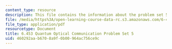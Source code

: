 ```yaml
---
content_type: resource
description: This file contains the information about the problem set 5.
file: /media/https%3A/open-learning-course-data-rc.s3.amazonaws.com/6-453-quantum-optical-communication-fall-2016/460292aab6708a9f0b00964ac756ce9c_MIT6_453F16_ps5.pdf
file_type: application/pdf
resourcetype: Document
title: 6.453 Quantum Optical Communication Problem Set 5
uid: 460292aa-b670-8a9f-0b00-964ac756ce9c
---
```

